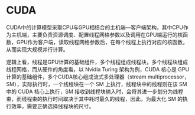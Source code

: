 ﻿# CUDA

CUDA中的计算模型采取CPU与GPU相结合的主机端—客户端架构，其中CPU作为主机端，主要负责资源调度、配置线程网格参数以及调用在GPU端运行的核函数，GPU作为客户端，读取线程网格参数后，在每个线程上执行对应的核函数，从而实现大规模并行计算。

逻辑上看，线程是GPU计算的基础组件，多个线程组成线程块，多个线程块组成线程网格，而从硬件的角度看，以 Nvidia Turing 架构为例，CUDA 核心是 GPU 计算的基础组件，多个CUDA核心组成流式多处理器（stream multiprocessor，SM），实际执行时，一个线程块在一个 SM 上执行，线程块中的线程则在该 SM 中的 CUDA 核心上执行，SM 接收到线程块输入时，会将其进一步划分为线程束，而线程束的执行时间取决于其中耗时最久的线程，因此，为最大化 SM 的执行效率，需要正确选择线程块的尺寸。
